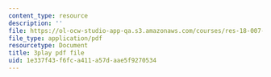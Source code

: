 ```yaml
---
content_type: resource
description: ''
file: https://ol-ocw-studio-app-qa.s3.amazonaws.com/courses/res-18-007-calculus-revisited-multivariable-calculus-fall-2011/1e337f43f6fca411a57daae5f9270534_NG9hkGQwT3k.pdf
file_type: application/pdf
resourcetype: Document
title: 3play pdf file
uid: 1e337f43-f6fc-a411-a57d-aae5f9270534
---
```

